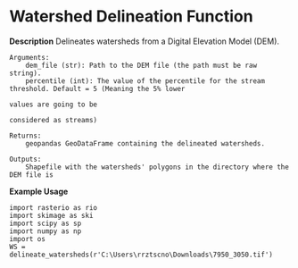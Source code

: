 # Watershed Delineation Function

**Description**
Delineates watersheds from a Digital Elevation Model (DEM).

    Arguments:
        dem_file (str): Path to the DEM file (the path must be raw string).
        percentile (int): The value of the percentile for the stream threshold. Default = 5 (Meaning the 5% lower
                                                                                             values are going to be 
                                                                                             considered as streams)

    Returns:
        geopandas GeoDataFrame containing the delineated watersheds.
        
    Outputs:
        Shapefile with the watersheds' polygons in the directory where the DEM file is
      
**Example Usage**

```import geopandas as gpd
import rasterio as rio
import skimage as ski
import scipy as sp
import numpy as np
import os
WS = delineate_watersheds(r'C:\Users\rrztscno\Downloads\7950_3050.tif')
```
